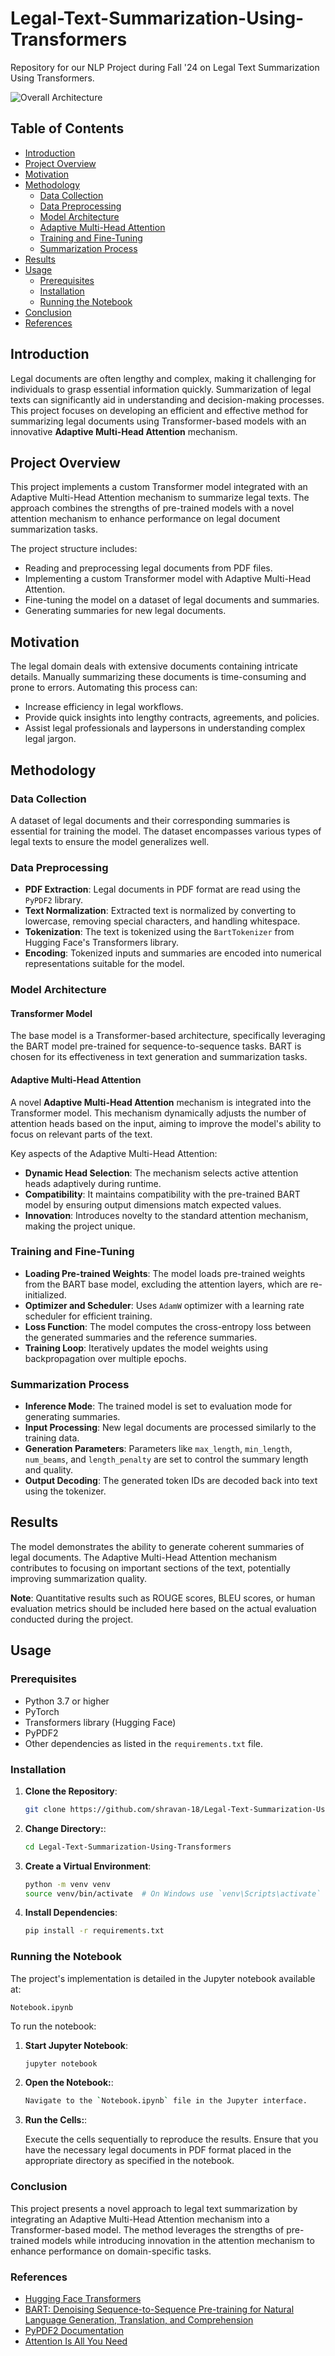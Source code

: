 # Legal-Text-Summarization-Using-Transformers
Repository for our NLP Project during Fall '24 on Legal Text Summarization Using Transformers.

![Overall Architecture](https://github.com/shravan-18/Legal-Text-Summarization-Using-Transformers/blob/main/Docs-Submission/Overall-Architecture.png)

## Table of Contents

- [Introduction](#introduction)
- [Project Overview](#project-overview)
- [Motivation](#motivation)
- [Methodology](#methodology)
  - [Data Collection](#data-collection)
  - [Data Preprocessing](#data-preprocessing)
  - [Model Architecture](#model-architecture)
  - [Adaptive Multi-Head Attention](#adaptive-multi-head-attention)
  - [Training and Fine-Tuning](#training-and-fine-tuning)
  - [Summarization Process](#summarization-process)
- [Results](#results)
- [Usage](#usage)
  - [Prerequisites](#prerequisites)
  - [Installation](#installation)
  - [Running the Notebook](#running-the-notebook)
- [Conclusion](#conclusion)
- [References](#references)

## Introduction

Legal documents are often lengthy and complex, making it challenging for individuals to grasp essential information quickly. Summarization of legal texts can significantly aid in understanding and decision-making processes. This project focuses on developing an efficient and effective method for summarizing legal documents using Transformer-based models with an innovative **Adaptive Multi-Head Attention** mechanism.

## Project Overview

This project implements a custom Transformer model integrated with an Adaptive Multi-Head Attention mechanism to summarize legal texts. The approach combines the strengths of pre-trained models with a novel attention mechanism to enhance performance on legal document summarization tasks.

The project structure includes:

- Reading and preprocessing legal documents from PDF files.
- Implementing a custom Transformer model with Adaptive Multi-Head Attention.
- Fine-tuning the model on a dataset of legal documents and summaries.
- Generating summaries for new legal documents.

## Motivation

The legal domain deals with extensive documents containing intricate details. Manually summarizing these documents is time-consuming and prone to errors. Automating this process can:

- Increase efficiency in legal workflows.
- Provide quick insights into lengthy contracts, agreements, and policies.
- Assist legal professionals and laypersons in understanding complex legal jargon.

## Methodology

### Data Collection

A dataset of legal documents and their corresponding summaries is essential for training the model. The dataset encompasses various types of legal texts to ensure the model generalizes well.

### Data Preprocessing

- **PDF Extraction**: Legal documents in PDF format are read using the `PyPDF2` library.
- **Text Normalization**: Extracted text is normalized by converting to lowercase, removing special characters, and handling whitespace.
- **Tokenization**: The text is tokenized using the `BartTokenizer` from Hugging Face's Transformers library.
- **Encoding**: Tokenized inputs and summaries are encoded into numerical representations suitable for the model.

### Model Architecture

#### Transformer Model

The base model is a Transformer-based architecture, specifically leveraging the BART model pre-trained for sequence-to-sequence tasks. BART is chosen for its effectiveness in text generation and summarization tasks.

#### Adaptive Multi-Head Attention

A novel **Adaptive Multi-Head Attention** mechanism is integrated into the Transformer model. This mechanism dynamically adjusts the number of attention heads based on the input, aiming to improve the model's ability to focus on relevant parts of the text.

Key aspects of the Adaptive Multi-Head Attention:

- **Dynamic Head Selection**: The mechanism selects active attention heads adaptively during runtime.
- **Compatibility**: It maintains compatibility with the pre-trained BART model by ensuring output dimensions match expected values.
- **Innovation**: Introduces novelty to the standard attention mechanism, making the project unique.

### Training and Fine-Tuning

- **Loading Pre-trained Weights**: The model loads pre-trained weights from the BART base model, excluding the attention layers, which are re-initialized.
- **Optimizer and Scheduler**: Uses `AdamW` optimizer with a learning rate scheduler for efficient training.
- **Loss Function**: The model computes the cross-entropy loss between the generated summaries and the reference summaries.
- **Training Loop**: Iteratively updates the model weights using backpropagation over multiple epochs.

### Summarization Process

- **Inference Mode**: The trained model is set to evaluation mode for generating summaries.
- **Input Processing**: New legal documents are processed similarly to the training data.
- **Generation Parameters**: Parameters like `max_length`, `min_length`, `num_beams`, and `length_penalty` are set to control the summary length and quality.
- **Output Decoding**: The generated token IDs are decoded back into text using the tokenizer.

## Results

The model demonstrates the ability to generate coherent summaries of legal documents. The Adaptive Multi-Head Attention mechanism contributes to focusing on important sections of the text, potentially improving summarization quality.

**Note**: Quantitative results such as ROUGE scores, BLEU scores, or human evaluation metrics should be included here based on the actual evaluation conducted during the project.

## Usage

### Prerequisites

- Python 3.7 or higher
- PyTorch
- Transformers library (Hugging Face)
- PyPDF2
- Other dependencies as listed in the `requirements.txt` file.

### Installation

1. **Clone the Repository**:

   ```bash
   git clone https://github.com/shravan-18/Legal-Text-Summarization-Using-Transformers.git
   ```

2. **Change Directory:**:

   ```bash
   cd Legal-Text-Summarization-Using-Transformers
   ```

3. **Create a Virtual Environment**:

   ```bash
   python -m venv venv
   source venv/bin/activate  # On Windows use `venv\Scripts\activate`
   ```

4. **Install Dependencies**:

   ```bash
   pip install -r requirements.txt
   ```

### Running the Notebook

The project's implementation is detailed in the Jupyter notebook available at:

`Notebook.ipynb`

To run the notebook:

1. **Start Jupyter Notebook**:

   ```bash
   jupyter notebook
   ```

2. **Open the Notebook:**:

   ```bash
   Navigate to the `Notebook.ipynb` file in the Jupyter interface.
   ```

3. **Run the Cells:**:

   Execute the cells sequentially to reproduce the results. Ensure that you have the necessary legal documents in PDF format placed in the appropriate directory as specified in the notebook.

### Conclusion

This project presents a novel approach to legal text summarization by integrating an Adaptive Multi-Head Attention mechanism into a Transformer-based model. The method leverages the strengths of pre-trained models while introducing innovation in the attention mechanism to enhance performance on domain-specific tasks.

### References

- [Hugging Face Transformers](https://huggingface.co/transformers/)
- [BART: Denoising Sequence-to-Sequence Pre-training for Natural Language Generation, Translation, and Comprehension](https://arxiv.org/abs/1910.13461)
- [PyPDF2 Documentation](https://pypi.org/project/PyPDF2/)
- [Attention Is All You Need](https://arxiv.org/abs/1706.03762)
